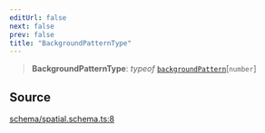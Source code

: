 ```yaml
---
editUrl: false
next: false
prev: false
title: "BackgroundPatternType"
---
```


> **BackgroundPatternType**: *typeof* [`backgroundPattern`](../variables/backgroundPattern.md)\[`number`\]

## Source

[schema/spatial.schema.ts:8](https://github.com/nodenogg-in/alpha-p2p/blob/b2606a07ac492cf6a35305dd9d2261575053d888/packages/infinitykit/src/schema/spatial.schema.ts#L8)

